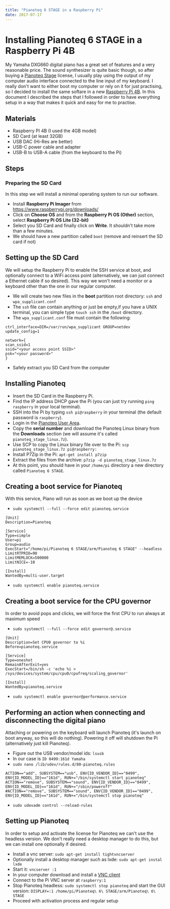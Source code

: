 ```yaml
---
title: "Pianoteq 6 STAGE in a Raspberry Pi"
date: 2017-07-17
---
```

# Installing Pianoteq 6 STAGE in a Raspberry Pi 4B
My Yamaha DXG660 digital piano has a great set of features and a very reasonable price.
The sound synthesizer is quite basic though, so after buying a [Pianoteq Stage](https://www.modartt.com/pianoteq) 
license, I usually play using the output of my computer audio interface connected to the line input of my keyboard.
I really don't want to either boot my computer or rely on it for just practising, so I decided to install the 
same softare in a new [Raspberry Pi 4B](https://www.raspberrypi.org/products/raspberry-pi-4-model-b/).
In this document I described the steps that I followed in order to have everything setup in a way that 
makes it quick and easy for me to practise.

## Materials
* Raspberry PI 4B (I used the 4GB model)
* SD Card (at least 32GB)
* USB DAC (Hi-Res are better)
* USB-C power cable and adapter
* USB-B to USB-A cable (from the keyboard to the Pi)

## Steps

### Preparing the SD Card
In this step we will install a minimal operating system to run our software.

* Install **Raspberry Pi Imager** from https://www.raspberrypi.org/downloads/
* Click on **Choose OS** and from the **Raspberry Pi OS (Other)** section, select **Raspberry Pi OS Lite (32-bit)**
* Select you SD Card and finally click on **Write**. It shouldn't take more than a few minutes.
* We should have a new partition called `boot` (remove and reinsert the SD card if not)

## Setting up the SD Card
We will setup the Raspberry Pi to enable the SSH service at boot, and optionally connect to a WiFi access point
(alternatively, we can just connect a Ethernet cable if so desired). This way we won't need a monitor or a 
keyboard other than the one in our regular computer.

* We will create two new files in the **boot** partition root directory: `ssh` and `wpa_supplicant.conf`
* The `ssh` file can contain anything or just be empty,if you have a UNIX terminal, you can simple type `touch ssh` in the `/boot` directory.
* The `wpa_supplicant.conf` file must contain the following:
```country=<you two-letter country code e.g. US>
ctrl_interface=DIR=/var/run/wpa_supplicant GROUP=netdev
update_config=1

network={
scan_ssid=1
ssid="<your access point SSID>"
psk="<your password>"
}
```
* Safely extract you SD Card from the computer

## Installing Pianoteq
* Insert the SD Card in the Raspberry Pi.
* Find the IP address DHCP gave the Pi (you can just try running `ping raspberry` in your local terminal).
* SSH into the Pi by typing `ssh pi@raspberry` in your terminal (the default password is `raspberry`).
* Login in the [Pianoteq User Area](https://www.modartt.com/user_area).
* Copy the **serial number** and download the Pianoteq Linux binary from the **Downloads** section (we will assume it's called `pianoteq_stage_linux.7z`).
* Use SCP to copy the Linux binary file over to the Pi: `scp pianoteq_stage_linux.7z pi@raspberry:`
* Install P7Zip in the Pi: `apt-get install p7zip`
* Extract the files from the archive: `p7zip -d pianoteq_stage_linux.7z`
* At this point, you should have in your `/home/pi` directory a new directory called `Pianoteq 6 STAGE`. 

## Creating a boot service for Pianoteq
With this service, Piano will run as soon as we boot up the device

* `sudo systemctl --full --force edit pianoteq.service`
```
[Unit]
Description=Pianoteq

[Service]
Type=simple
User=pi
Group=audio
ExecStart="/home/pi/Pianoteq 6 STAGE/arm/Pianoteq 6 STAGE" --headless
LimitRTPRIO=90
LimitMEMLOCK=500000
LimitNICE=-10

[Install]
WantedBy=multi-user.target
```
* `sudo systemctl enable pianoteq.service`

## Creating a boot service for the CPU governor
In order to avoid pops and clicks, we will force the first CPU to run always at maximum speed
* `sudo systemctl --full --force edit governor@.service`
```
[Unit]
Description=Set CPU0 governor to %i
Before=pianoteq.service

[Service]
Type=oneshot
RemainAfterExit=yes
ExecStart=/bin/sh -c 'echo %i > /sys/devices/system/cpu/cpu0/cpufreq/scaling_governor'

[Install]
WantedBy=pianoteq.service
```
* `sudo systemctl enable governor@performance.service`

## Performing an action when connecting and disconnecting the digital piano
Attaching or powering on the keyboard will launch Pianoteq (it's launch on boot anyway, so this will do nothing). 
Powering it off will shutdown the Pi (alternatively just kill Pianoteq).

* Figure out the USB vendor/model ids: `lsusb`
* In our case is `ID 0499:161d Yamaha`
* `sudo nano /lib/udev/rules.d/80-pianoteq.rules`
```
ACTION=="add", SUBSYSTEM=="usb", ENV{ID_VENDOR_ID}=="0499", ENV{ID_MODEL_ID}=="161d", RUN+="/bin/systemctl start pianoteq"
ACTION=="remove", SUBSYSTEM=="sound", ENV{ID_VENDOR_ID}=="0499", ENV{ID_MODEL_ID}=="161d", RUN+="/sbin/poweroff"
#ACTION=="remove", SUBSYSTEM=="sound", ENV{ID_VENDOR_ID}=="0499", ENV{ID_MODEL_ID}=="161d", RUN+="/bin/systemctl stop pianoteq"
```
* `sudo udevadm control --reload-rules`

## Setting up Pianoteq
In order to setup and activate the license for Pianoteq we can't use the headless version. 
We don't really need a desktop manager to do this, but we can install one optionally if desired. 
* Install a vnc server: `sudo apt-get install tightvncserver`
* Optionally install a desktop manager such as lxde: `sudo apt-get instal lxde`
* Start it: `vncserver :1`
* In your computer download and install a [VNC client](https://www.realvnc.com/en/connect/download/viewer/)
* Connect to the Pi VNC server at `raspberry:1`
* Stop Pianoteq headless: `sudo systemctl stop pianoteq` and start the GUI version: `DISPLAY=:1 /home/pi/Pianoteq\ 6\ STAGE/arm/Pianoteq\ 6\ STAGE`
* Proceed with activation process and regular setup
